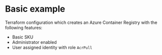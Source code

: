 # Basic example

Terraform configuration which creates an Azure Container Registry with the following features:

- Basic SKU
- Administrator enabled
- User assigned identity with role `AcrPull`
